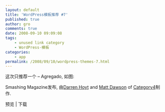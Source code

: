 ```yaml
---
layout: default
title: 'WordPress模板推荐 #7'
published: true
author: gro
comments: true
date: 2008-09-10 09:09:08
tags:
    - unused link category
    - WordPress-模板
categories:
    - app
permalink: /2008/09/10/wordpress-themes-7.html
---
```

这次只推荐一个 &#8211; Agregado, 如图:

 

Smashing Magazine发布, 由[Darren Hoyt][1] and [Matt Dawson][2] of [Category4][3]制作.

预览 | 下载

 [1]: http://www.darrenhoyt.com/2008/09/08/agregado-lifestream-theme-for-wordpress-released/#comments
 [2]: http://www.thenestedfloat.com/articles/introducing-agregado-a-free-wordpress-theme-with-lifestream/
 [3]: http://www.category4.com
